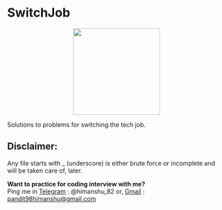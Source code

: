# SwitchJob
<p align="center">
  <img src="https://user-images.githubusercontent.com/34882878/130913521-4b23d603-a919-4b26-a9d7-fc32377c690a.png" width="200">
</p>

Solutions to problems for switching the tech job.

## Disclaimer:
Any file starts with _ (underscore) is either brute force or incomplete and will be taken care of, later.

**Want to practice for coding interview with me?**  
Ping me in [Telegram](https://telegram.org) : @himanshu_82 or, [Gmail](https://www.google.com/intl/en-GB/gmail/about/#) : pandit98himanshu@gmail.com
